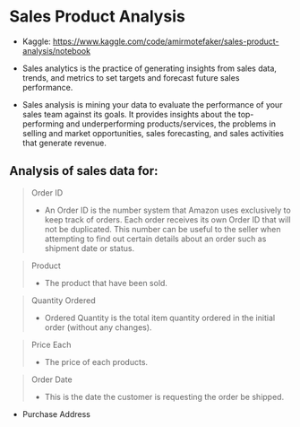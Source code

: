 # Sales Product Analysis

- Kaggle: https://www.kaggle.com/code/amirmotefaker/sales-product-analysis/notebook


- Sales analytics is the practice of generating insights from sales data, trends, and metrics to set targets and forecast future sales performance. 
- Sales analysis is mining your data to evaluate the performance of your sales team against its goals. It provides insights about the top-performing and underperforming products/services, the problems in selling and market opportunities, sales forecasting, and sales activities that generate revenue.

## Analysis of sales data for:

> Order ID 
>- An Order ID is the number system that Amazon uses exclusively to keep track of orders. Each order receives its own Order ID that will not be duplicated. This number can be useful to the seller when attempting to find out certain details about an order such as shipment date or status.

> Product
>- The product that have been sold.

> Quantity Ordered
>- Ordered Quantity is the total item quantity ordered in the initial order (without any changes).

> Price Each
>- The price of each products.

> Order Date
>- This is the date the customer is requesting the order be shipped.

- Purchase Address
